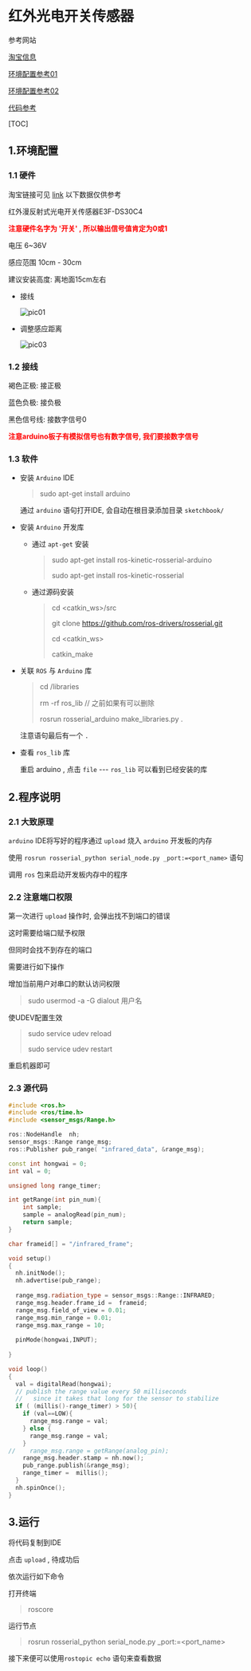 # 红外光电开关传感器

参考网站

[淘宝信息](https://item.taobao.com/item.htm?spm=a230r.1.14.103.48dc6c91jfxiRq&id=527070300777&ns=1&abbucket=6#detail) 

[环境配置参考01](https://www.sohu.com/a/216548608_796852) 

[环境配置参考02](https://www.ncnynl.com/archives/201610/918.html) 

[代码参考](https://www.arduino.cn/thread-80395-1-1.html)



[TOC]



## 1.环境配置

### 1.1 硬件

淘宝链接可见 [link](https://item.taobao.com/item.htm?spm=a230r.1.14.103.48dc6c91jfxiRq&id=527070300777&ns=1&abbucket=6#detail) 以下数据仅供参考

红外漫反射式光电开关传感器E3F-DS30C4

<font color=red>**注意硬件名字为 '开关' , 所以输出信号值肯定为0或1**</font>

电压 6~36V

感应范围 10cm - 30cm

建议安装高度: 离地面15cm左右

- 接线

  ![pic01](pic/infrared/pic01.png)

- 调整感应距离

  ![pic03](pic/infrared/pic03.png)

### 1.2 接线

褐色正极: 接正极

蓝色负极: 接负极

黑色信号线: 接数字信号0

<font color=red>**注意arduino板子有模拟信号也有数字信号, 我们要接数字信号**</font>

### 1.3 软件

- 安装 `Arduino` IDE

  > sudo apt-get install arduino

  通过 `arduino` 语句打开IDE, 会自动在根目录添加目录 `sketchbook/`

- 安装 `Arduino` 开发库

  - 通过 `apt-get` 安装

    > sudo apt-get install ros-kinetic-rosserial-arduino
    > 
    > sudo apt-get install ros-kinetic-rosserial

  - 通过源码安装

    > cd <catkin_ws>/src
    >
    > git clone https://github.com/ros-drivers/rosserial.git
    >
    > cd <catkin_ws>
    >
    > catkin_make

- 关联 `ROS` 与 `Arduino` 库

  >  cd <sketchbook>/libraries
  >  
  >  rm -rf ros_lib   // 之前如果有可以删除
  >  
  > rosrun rosserial_arduino make_libraries.py .

  注意语句最后有一个 `.`

- 查看 `ros_lib` 库

  重启 arduino , 点击 `file` --- `ros_lib` 可以看到已经安装的库



## 2.程序说明

### 2.1 大致原理

`arduino` IDE将写好的程序通过 `upload` 烧入 `arduino` 开发板的内存

使用 `rosrun rosserial_python serial_node.py _port:=<port_name>` 语句

调用 `ros` 包来启动开发板内存中的程序

### 2.2 注意端口权限

第一次进行 `upload` 操作时, 会弹出找不到端口的错误

这时需要给端口赋予权限

但同时会找不到存在的端口

需要进行如下操作

增加当前用户对串口的默认访问权限

> sudo usermod -a -G dialout 用户名

使UDEV配置生效

> sudo service udev reload
>
> sudo service udev restart

重启机器即可



### 2.3 源代码

```c++
#include <ros.h>
#include <ros/time.h>
#include <sensor_msgs/Range.h>

ros::NodeHandle  nh;
sensor_msgs::Range range_msg;
ros::Publisher pub_range( "infrared_data", &range_msg);

const int hongwai = 0;
int val = 0;

unsigned long range_timer;

int getRange(int pin_num){
    int sample;
    sample = analogRead(pin_num);
    return sample;
}

char frameid[] = "/infrared_frame";

void setup()
{
  nh.initNode();
  nh.advertise(pub_range);
  
  range_msg.radiation_type = sensor_msgs::Range::INFRARED;
  range_msg.header.frame_id =  frameid;
  range_msg.field_of_view = 0.01;
  range_msg.min_range = 0.01;
  range_msg.max_range = 10;
  
  pinMode(hongwai,INPUT);
  
}

void loop()
{
  val = digitalRead(hongwai);
  // publish the range value every 50 milliseconds
  //   since it takes that long for the sensor to stabilize
  if ( (millis()-range_timer) > 50){
    if (val==LOW){
      range_msg.range = val;
    } else {
      range_msg.range = val;
    }
//    range_msg.range = getRange(analog_pin);
    range_msg.header.stamp = nh.now();
    pub_range.publish(&range_msg);
    range_timer =  millis();
  }
  nh.spinOnce();
}
```



## 3.运行

将代码复制到IDE

点击 `upload` , 待成功后

依次运行如下命令

打开终端

> roscore

运行节点

> rosrun  rosserial_python serial_node.py _port:=<port_name>

接下来便可以使用`rostopic echo` 语句来查看数据



